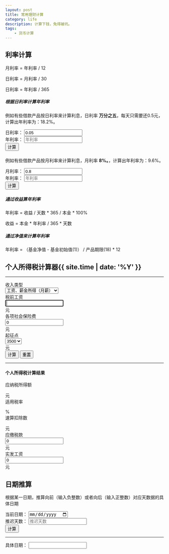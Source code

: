 ```yaml
---
layout: post
title: 常用理财计算
category: life
description: 计算下钱，免得被坑。
tags:
    - 货币计算
---
```


<style>
.form-inline{
    margin-bottom: 20px;
}
.calculator-box label{
    font-size: 14px;
    font-weight: normal;
    text-align: right;
}
</style>

## 利率计算

月利率 = 年利率 / 12

日利率 = 月利率 / 30

日利率 = 年利率 / 365

##### 根据日利率计算年利率

例如有些借款产品按日利率来计算利息，日利率 **万分之五**，每天只需要还0.5元，计算出年利率为：18.2%。
<div class="form-inline">
  	<div class="form-group">
    	<label>日利率：</label>
    	<input type="text" class="form-control js-input-day" value="0.05" placeholder="日利率">
  	</div>
  	<div class="form-group">
    	<label>年利率：</label>
    	<input type="text" readonly class="form-control js-output-day" placeholder="年利率">
  	</div>
  	<button class="btn btn-default js-count-day">计算</button>
</div>

例如有些借款产品按月利率来计算利息，月利率 **8%。**，计算出年利率为：9.6%。
<div class="form-inline">
    <div class="form-group">
        <label>月利率：</label>
        <input type="text" class="form-control js-input-month" value="0.8" placeholder="月利率">
    </div>
    <div class="form-group">
        <label>年利率：</label>
        <input type="text" readonly class="form-control js-output-month" placeholder="年利率">
    </div>
    <button class="btn btn-default js-count-month">计算</button>
</div>

##### 通过收益算年利率

年利率 = 收益 / 天数 * 365 / 本金 * 100%

收益 = 本金 * 年利率 / 365 * 天数

##### 通过净值来计算年利率

年利率 = （基金净值 - 基金初始值(1)） / 产品期限(18) * 12

## 个人所得税计算器{{ site.time | date: '%Y' }}
<hr>

<div class="calculator-box form-horizontal">
	<div class="form-group">
        <label class="col-lg-3 col-md-3 form-control-static">收入类型</label>
        <div class="col-lg-4 col-md-4">
            <select class="form-control">
                <option selected="selected">工资、薪金所得（月薪）</option>
            </select>
        </div>
    </div>
    <div class="form-group">
        <label class="col-lg-3 col-md-3 form-control-static">税前工资</label>
        <div class="col-lg-4 col-md-4">
        	<div class="input-group">
	            <input id="txtIncome" class="form-control" type="text" value="" autofocus>
	            <div class="input-group-addon">元</div>
            </div>
        </div>
    </div>
    <div class="form-group">
        <label class="col-lg-3 col-md-3 form-control-static">各项社会保险费</label>
        <div class="col-lg-4 col-md-4">
        	<div class="input-group">
	            <input id="txtInsure" class="form-control" type="text" value="0">
	            <div class="input-group-addon">元</div>
            </div>
        </div>
    </div>
    <div class="form-group">
        <label class="col-lg-3 col-md-3 form-control-static">起征点</label>
        <div class="col-lg-4 col-md-4">
        	<div class="input-group">
	            <select class="form-control" id="selBaseLine">
                    <option value="3500" selected="selected">3500 </option>
                    <option value="4800">4800 </option>
                </select>
	            <div class="input-group-addon">元</div>
            </div>
        </div>
    </div>
    <div class="form-group">
    	<label class="col-lg-3 col-md-3 form-control-static"></label>
    	<div class="col-lg-4 col-md-4">
	    	<button type="button" class="btn btn-success js-calc">计算</button>
	    	<button type="button" class="btn btn-default js-calc-reset">重置</button>
    	</div>
    </div>
	<hr>
    <h4>个人所得税计算结果</h4>
    <div class="form-group">
        <label class="col-lg-3 col-md-3 form-control-static">应纳税所得额</label>
        <div class="col-lg-4 col-md-4">
        	<div class="input-group">
	            <p class="form-control" id="lblTaxableIncome"></p>
	            <div class="input-group-addon">元</div>
            </div>
        </div>
    </div>
    <div class="form-group">
        <label class="col-lg-3 col-md-3 form-control-static">适用税率</label>
        <div class="col-lg-4 col-md-4">
        	<div class="input-group">
        		<p class="form-control" id="lblTaxRate"></p>
	            <div class="input-group-addon">%</div>
            </div>
        </div>
    </div>
    <div class="form-group">
        <label class="col-lg-3 col-md-3 form-control-static">速算扣除数</label>
        <div class="col-lg-4 col-md-4">
        	<div class="input-group">
        		<p class="form-control" id="lblQuick"></p>
	            <div class="input-group-addon">元</div>
            </div>
        </div>
    </div>
    <div class="form-group">
        <label class="col-lg-3 col-md-3 form-control-static">应缴税款</label>
        <div class="col-lg-4 col-md-4">
        	<div class="input-group">
	            <input id="txtTax" class="form-control" type="text" value="0" readonly>
	            <div class="input-group-addon">元</div>
            </div>
        </div>
    </div>
    <div class="form-group">
        <label class="col-lg-3 col-md-3 form-control-static">实发工资</label>
        <div class="col-lg-4 col-md-4">
        	<div class="input-group">
	            <input id="txtRealIncome" class="form-control" type="text" value="0" readonly>
	            <div class="input-group-addon">元</div>
            </div>
        </div>
    </div>
</div>

## 日期推算

根据某一日期，推算向前（输入负整数）或者向后（输入正整数）对应天数据的具体日期

<div class="form-inline">
  	<div class="form-group">
    	<label>当前日期：</label>
    	<input type="date" class="form-control js-input-date" value="" placeholder="当前日期">
  	</div>
    <div class="form-group">
    	<label>推迟天数：</label>
    	<input type="number" class="form-control js-input-daynum" value="" placeholder="推迟天数">
  	</div>
    <div class="form-group">
  	    <button class="btn btn-default js-calc-date">计算</button>
    </div>
    <hr>
  	<div class="form-group">
    	<label>具体日期：</label>
    	<input type="text" readonly class="form-control js-output-date">
  	</div>
</div>

<script>
$(function(){
    $('.js-count-day').on('click', function(){
        var inputVal = $.trim($('.js-input-day').val());
        var countNum = util.accMul(inputVal, 365);
        if(inputVal === ''){
            util.prompt({
                text: '请输入日利率'
            });
        }else{
            $('.js-output-day').val(countNum + '%');
        }
    });
    $('.js-count-day').trigger('click');

    $('.js-count-month').on('click', function(){
        var inputVal = $.trim($('.js-input-month').val());
        var countNum = util.accMul(inputVal, 12);
        if(inputVal === ''){
            util.prompt({
                text: '请输入月利率'
            });
        }else{
            $('.js-output-month').val(countNum + '%');
        }
    });
    $('.js-count-month').trigger('click');

    function GetDateStr(setDate, AddDayCount) {
        var dd = new Date(setDate);
        dd.setDate(dd.getDate() + parseInt(AddDayCount, 10));//获取AddDayCount天后的日期
        var y = dd.getFullYear();
        var m = (dd.getMonth() + 1) < 10 ? "0" + (dd.getMonth() + 1) : (dd.getMonth() + 1);//获取当前月份的日期，不足10补0
        var d = dd.getDate() < 10 ? "0" + dd.getDate() : dd.getDate();//获取当前几号，不足10补0
        return y + "/" + m + "/" + d;
    }

    $('.js-calc-date').on('click', function () {
        var $getYear = $('.js-input-date').val();
        var $getDayNum = $('.js-input-daynum').val();
        if ($getYear == '' || $getDayNum == '') {
            util.prompt({
                text: '请输入正确数值'
            });
        } else {
            $('.js-output-date').val(GetDateStr($getYear, $getDayNum));
        }
    });

    /**
     * [calculator 计算]
     * @return {[type]} [description]
     */
    function calculator() {
        clearResult();
        var income = parseFloat($("#txtIncome").val());
        if (isNaN(income)) {
            util.prompt({
                text: '无效的收入金额'
            });
            $("#txtIncome")[0].focus();
            $("#txtIncome")[0].select();
            return;
        }
        $("#txtIncome").val(income);

        var insure = parseFloat($("#txtInsure").val());
        if (isNaN(insure)) {
            util.prompt({
                text: '无效的各项社会保险费金额'
            });
            $("#txtInsure")[0].focus();
            $("#txtInsure")[0].select();
            return;
        }
        $("#txtInsure").val(insure);
        var baseLine = $("#selBaseLine").val();

        var taxableIncome = income - insure - baseLine;
        if (taxableIncome <= 0) {
            util.prompt({
                type: 'success',
                text: '您无需缴纳个人所得税'
            });
            $("#txtIncome")[0].focus();
            $("#txtIncome")[0].select();
            return;
        }

        var R, Q;
        var A = taxableIncome;
        A = A.toFixed(2);
        if (A <= 1500) {
            R = 0.03;
            Q = 0;
        } else if (A > 1500 && A <= 4500) {
            R = 0.1;
            Q = 105;
        } else if (A > 4500 && A <= 9000) {
            R = 0.2;
            Q = 555;
        } else if (A > 9000 && A <= 35000) {
            R = 0.25;
            Q = 1005;
        } else if (A > 35000 && A <= 55000) {
            R = 0.3;
            Q = 2755;
        } else if (A > 55000 && A <= 80000) {
            R = 0.35;
            Q = 5505;
        } else {
            R = 0.45;
            Q = 13505;
        }
        var tax = taxableIncome * R - Q;
        var realIncome = income - insure - tax;
        $("#lblTaxableIncome")[0].innerText = taxableIncome.toFixed(2);
        $("#lblTaxRate")[0].innerText = R * 100;
        $("#lblQuick")[0].innerText = Q;
        $("#txtTax")[0].value = tax.toFixed(2);
        $("#txtRealIncome")[0].value = realIncome.toFixed(2);
        $("#txtIncome")[0].select();
    }

    function calcReset() {
        clearResult();
        $("#txtInsure")[0].value = "0";
        $("#selBaseLine").val(3500);
        $("#txtIncome")[0].value = "";
        $("#txtIncome")[0].focus();
        $("#txtIncome")[0].select();

    }
    /**
     * [clearResult 重置计算结果]
     * @return {[type]} [description]
     */
    function clearResult() {
        $("#lblTaxableIncome")[0].innerText = "0";
        $("#lblTaxRate")[0].innerText = "0";
        $("#lblQuick")[0].innerText = "0";
        $("#txtTax")[0].value = "";
        $("#txtRealIncome")[0].value = "";
    }

    $('.js-calc').on('click', function(){
    	calculator();
    });

    $('.js-calc-reset').on('click', function(){
    	calcReset
    });

    /**
     * [点击回车进行计算]
     */
    $('.calculator-box').on('keydown', function(e){
        if(e.keyCode === 13){
            calculator();
        }
    });
});
</script>
